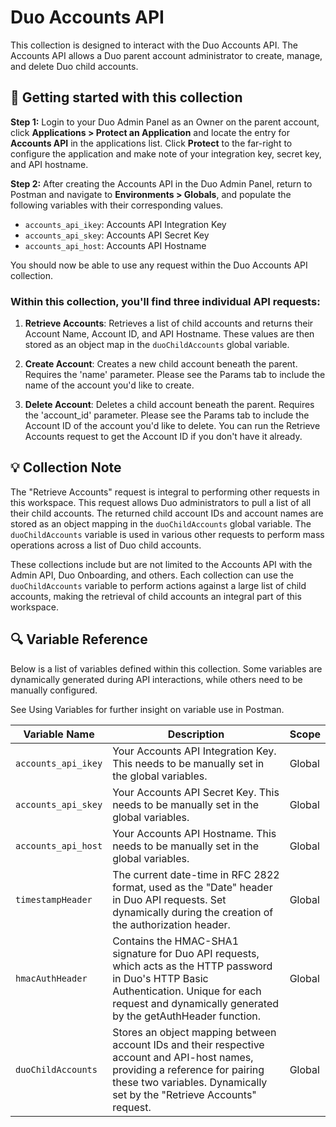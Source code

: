 # Duo Accounts API

This collection is designed to interact with the Duo Accounts API. The Accounts API allows a Duo parent account administrator to create, manage, and delete Duo child accounts.

## 🚀 Getting started with this collection

**Step 1:** Login to your Duo Admin Panel as an Owner on the parent account, click **Applications > Protect an Application** and locate the entry for **Accounts API** in the applications list. Click **Protect** to the far-right to configure the application and make note of your integration key, secret key, and API hostname.

**Step 2:** After creating the Accounts API in the Duo Admin Panel, return to Postman and navigate to **Environments > Globals**, and populate the following variables with their corresponding values.
- `accounts_api_ikey`: Accounts API Integration Key
- `accounts_api_skey`: Accounts API Secret Key
- `accounts_api_host`: Accounts API Hostname

You should now be able to use any request within the Duo Accounts API collection.

### Within this collection, you'll find three individual API requests:

1. **Retrieve Accounts**: Retrieves a list of child accounts and returns their Account Name, Account ID, and API Hostname. These values are then stored as an object map in the `duoChildAccounts` global variable.

2. **Create Account**: Creates a new child account beneath the parent. Requires the 'name' parameter. Please see the Params tab to include the name of the account you'd like to create.

3. **Delete Account**: Deletes a child account beneath the parent. Requires the 'account_id' parameter. Please see the Params tab to include the Account ID of the account you'd like to delete. You can run the Retrieve Accounts request to get the Account ID if you don't have it already.

## 💡 Collection Note

The "Retrieve Accounts" request is integral to performing other requests in this workspace. This request allows Duo administrators to pull a list of all their child accounts. The returned child account IDs and account names are stored as an object mapping in the `duoChildAccounts` global variable. The `duoChildAccounts` variable is used in various other requests to perform mass operations across a list of Duo child accounts.

These collections include but are not limited to the Accounts API with the Admin API, Duo Onboarding, and others. Each collection can use the `duoChildAccounts` variable to perform actions against a large list of child accounts, making the retrieval of child accounts an integral part of this workspace.

## 🔍 Variable Reference

Below is a list of variables defined within this collection. Some variables are dynamically generated during API interactions, while others need to be manually configured.

See Using Variables for further insight on variable use in Postman.

| Variable Name | Description | Scope |
|---------------|-------------|-------|
| `accounts_api_ikey` | Your Accounts API Integration Key. This needs to be manually set in the global variables. | Global |
| `accounts_api_skey` | Your Accounts API Secret Key. This needs to be manually set in the global variables. | Global |
| `accounts_api_host` | Your Accounts API Hostname. This needs to be manually set in the global variables. | Global |
| `timestampHeader` | The current date-time in RFC 2822 format, used as the "Date" header in Duo API requests. Set dynamically during the creation of the authorization header. | Global |
| `hmacAuthHeader` | Contains the HMAC-SHA1 signature for Duo API requests, which acts as the HTTP password in Duo's HTTP Basic Authentication. Unique for each request and dynamically generated by the getAuthHeader function. | Global |
| `duoChildAccounts` | Stores an object mapping between account IDs and their respective account and API-host names, providing a reference for pairing these two variables. Dynamically set by the "Retrieve Accounts" request. | Global |

